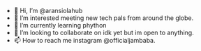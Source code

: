 - 👋 Hi, I’m @aransiolahub
- 👀 I’m interested meeting new tech pals from around the globe.
- 🌱 I’m currently learning phython
- 💞️ I’m looking to collaborate on idk yet but im open to anything.
- 📫 How to reach me instagram @officialjambaba.

<!---
aransiolahub/aransiolahub is a ✨ special ✨ repository because its `README.md` (this file) appears on your GitHub profile.
You can click the Preview link to take a look at your changes.
--->

